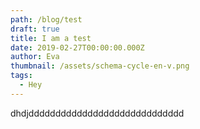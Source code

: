 ```yaml
---
path: /blog/test
draft: true
title: I am a test
date: 2019-02-27T00:00:00.000Z
author: Eva
thumbnail: /assets/schema-cycle-en-v.png
tags:
  - Hey
---
```


dhdjddddddddddddddddddddddddddddd
